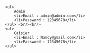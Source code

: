     <ul>
        Admin
        <li>Email : admin@admin.com</li>
        <li>Password : 12345678</li>
    </ul> <br/><br/>
    <ul>
        Caisier
        <li>Email : Nancy@gmail.com</li>
        <li>Password : 12345678</li>
    </ul> 

